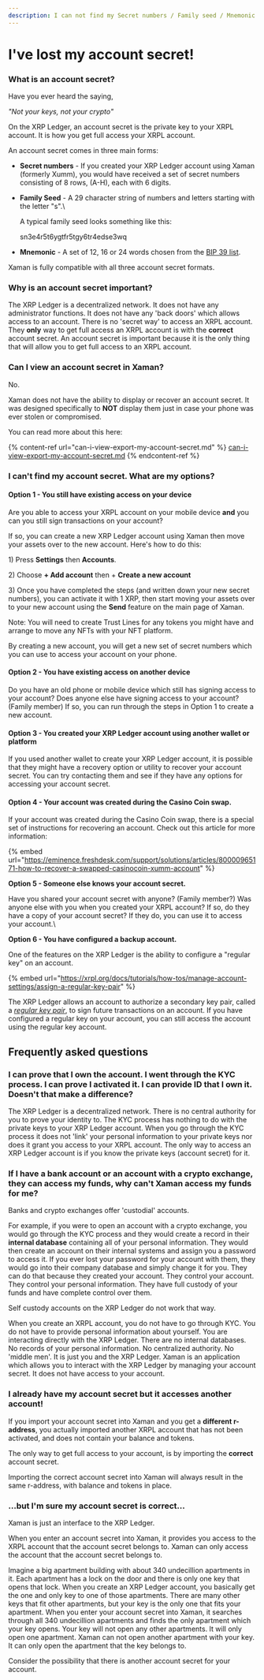 ```yaml
---
description: I can not find my Secret numbers / Family seed / Mnemonic
---
```


# I've lost my account secret!

### What is an account secret?

Have you ever heard the saying,&#x20;

_"Not your keys, not your crypto"_

On the XRP Ledger, an account secret is the private key to your XRPL account. It is how you get full access your XRPL account.

An account secret comes in three main forms:

* **Secret numbers** - If you created your XRP Ledger account using Xaman (formerly Xumm), you would have received a set of secret numbers consisting of 8 rows, (A-H), each with 6 digits.&#x20;
*   **Family Seed** - A 29 character string of numbers and letters starting with the letter "s".\


    A typical family seed looks something like this:

    &#x20;          sn3e4r5t6ygtfr5tgy6tr4edse3wq
* **Mnemonic** - A set of 12, 16 or 24 words chosen from the [BIP 39 list](https://github.com/bitcoin/bips/blob/master/bip-0039/english.txt).

Xaman is fully compatible with all three account secret formats.

### Why is an account secret important?

The XRP Ledger is a decentralized network. It does not have any administrator functions. It does not have any 'back doors' which allows access to an account. There is no 'secret way' to access an XRPL account. They **only** way to get full access an XRPL account is with the **correct** account secret. An account secret is important because it is the only thing that will allow you to get full access to an XRPL account.

### Can I view an account secret in Xaman?

No.&#x20;

Xaman does not have the ability to display or recover an account secret. It was designed specifically to **NOT** display them just in case your phone was ever stolen or compromised.

You can read more about this here:

{% content-ref url="can-i-view-export-my-account-secret.md" %}
[can-i-view-export-my-account-secret.md](can-i-view-export-my-account-secret.md)
{% endcontent-ref %}

### I can't find my account secret. What are my options?

#### Option 1 - You still have existing access on your device

Are you able to access your XRPL account on your mobile device **and** you can you still sign transactions on your account?&#x20;

If so,  you can create a new XRP Ledger account using Xaman then move your assets over to the new account. Here's how to do this:

1\) Press **Settings** then **Accounts**.

2\) Choose **+ Add account** then + **Create a new account**

3\) Once you have completed the steps (and written down your new secret numbers), you can activate it with 1 XRP, then start moving your assets over to your new account using the **Send** feature on the main page of Xaman.

Note: You will need to create Trust Lines for any tokens you might have and arrange to move any NFTs with your NFT platform.

By creating a new account, you will get a new set of secret numbers which you can use to access your account on your phone.&#x20;

#### Option 2 - You have existing access on another device

Do you have an old phone or mobile device which still has signing access to your account? Does anyone else have signing access to your account? (Family member) If so, you can run through the steps in Option 1 to create a new account.

#### Option 3 - You created your XRP Ledger account using another wallet or platform

If you used another wallet to create your XRP Ledger account, it is possible that they might have a recovery option or utility to recover your account secret. You can try contacting them and see if they have any options for accessing your account secret.

#### Option 4 - Your account was created during the Casino Coin swap.

If your account was created during the Casino Coin swap, there is a special set of instructions for recovering an account. Check out this article for more information:

{% embed url="https://eminence.freshdesk.com/support/solutions/articles/80000965171-how-to-recover-a-swapped-casinocoin-xumm-account" %}

**Option 5 - Someone else knows your account secret.**

Have you shared your account secret with anyone? (Family member?) Was anyone else with you when you created your XRPL account? If so, do they have a copy of your account secret? If they do, you can use it to access your account.\


**Option 6 - You have configured a backup account.**

One of the features on the XRP Ledger is the ability to configure a "regular key" on an account.

{% embed url="https://xrpl.org/docs/tutorials/how-tos/manage-account-settings/assign-a-regular-key-pair" %}

The XRP Ledger allows an account to authorize a secondary key pair, called a [_regular key pair_](https://xrpl.org/docs/concepts/accounts/cryptographic-keys/), to sign future transactions on an account. If you have configured a regular key on your account, you can still access the account using the regular key account.&#x20;

## Frequently asked questions

### I can prove that I own the account. I went through the KYC process. I can prove I activated it. I can provide ID that I own it. Doesn't that make a difference?

The XRP Ledger is a decentralized network. There is no central authority for you to prove your identity to. The KYC process has nothing to do with the private keys to your XRP Ledger account. When you go through the KYC process it does not 'link' your personal information to your private keys nor does it grant you access to your XRPL account. The only way to access an XRP Ledger account is if you know the private keys (account secret) for it.

### If I have a bank account or an account with a crypto exchange, they can access my funds, why can't Xaman access my funds for me?

Banks and crypto exchanges offer 'custodial' accounts.&#x20;

For example, if you were to open an account with a crypto exchange, you would go through the KYC process and they would create a record in their **internal database** containing all of your personal information. They would then create an account on their internal systems and assign you a password to access it. If you ever lost your password for your account with them, they would go into their company database and simply change it for you. They can do that because they created your account. They control your account. They control your personal information. They have full custody of your funds and have complete control over them.

Self custody accounts on the XRP Ledger do not work that way.

When you create an XRPL account, you do not have to go through KYC. You do not have to provide personal information about yourself. You are interacting directly with the XRP Ledger. There are no internal databases. No records of your personal information. No centralized authority. No 'middle men'. It is just you and the XRP Ledger. Xaman is an application which allows you to interact with the XRP Ledger by managing your account secret. It does not have access to your account.

### I already have my account secret but it accesses another account!

If you import your account secret into Xaman and you get a **different r-address**, you actually imported another XRPL account that has not been activated, and does not contain your balance and tokens.&#x20;

The only way to get full access to your account, is by importing the **correct** account secret.

Importing the correct account secret into Xaman will always result in the same r-address, with balance and tokens in place.

### ...but I'm sure my account secret is correct...

Xaman is just an interface to the XRP Ledger.&#x20;

When you enter an account secret into Xaman, it provides you access to the XRPL account that the account secret belongs to.  Xaman can only access the account that the account secret belongs to.&#x20;

Imagine a big apartment building with about 340 undecillion apartments in it. Each apartment has a lock on the door and there is only one key that opens that lock. When you create an XRP Ledger account, you basically get the one and only key to one of those apartments. There are many other keys that fit other apartments, but your key is the only one that fits your apartment. When you enter your account secret into Xaman, it searches through all 340 undecillion apartments and finds the only apartment which your key opens. Your key will not open any other apartments. It will only open one apartment. Xaman can not open another apartment with your key. It can only open the apartment that the key belongs to.

Consider the possibility that there is another account secret for your account.



